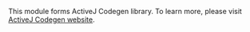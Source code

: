 This module forms ActiveJ Codegen library. To learn more, please visit [ActiveJ Codegen website](https://activej.io/codegen).